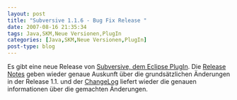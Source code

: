 ```yaml
---
layout: post
title: "Subversive 1.1.6 - Bug Fix Release "
date: 2007-08-16 21:35:34
tags: Java,SKM,Neue Versionen,PlugIn
categories: [Java,SKM,Neue Versionen,PlugIn]
post-type: blog
---
```

Es gibt eine neue Release von 
[Subversive, dem Eclipse PlugIn](http://www.polarion.org/index.php?page=overview&project=subversive). 
Die [Release Notes](http://www.polarion.org/projects/subversive/download/1.1/releasenotes.txt) geben wieder 
genaue Auskunft über die grundsätzlichen Änderungen in der Release 1.1. und der 
[ChangeLog](http://www.polarion.org/projects/subversive/download/1.1/changelog.txt) liefert wieder die genauen 
informationen über die gemachten Änderungen.
